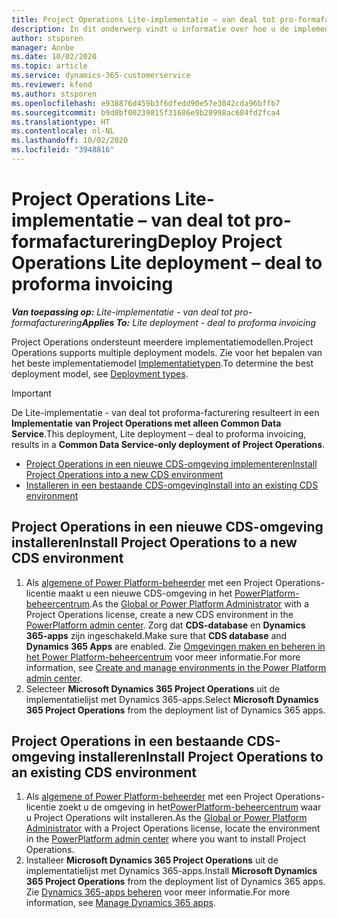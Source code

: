 ```yaml
---
title: Project Operations Lite-implementatie – van deal tot pro-formafacturering
description: In dit onderwerp vindt u informatie over hoe u de implementatie met Project Operations Lite installeert, van deal tot pro-formafacturering.
author: stsporen
manager: Annbe
ms.date: 10/02/2020
ms.topic: article
ms.service: dynamics-365-customerservice
ms.reviewer: kfend
ms.author: stsporen
ms.openlocfilehash: e938876d459b3f6dfedd90e57e3042cda96bffb7
ms.sourcegitcommit: b9d8bf00239815f31686e9b28998ac684fd2fca4
ms.translationtype: HT
ms.contentlocale: nl-NL
ms.lasthandoff: 10/02/2020
ms.locfileid: "3948816"
---
```

# <a name="deploy-project-operations-lite-deployment--deal-to-proforma-invoicing"></a><span data-ttu-id="a4ed2-103">Project Operations Lite-implementatie – van deal tot pro-formafacturering</span><span class="sxs-lookup"><span data-stu-id="a4ed2-103">Deploy Project Operations Lite deployment – deal to proforma invoicing</span></span>

<span data-ttu-id="a4ed2-104">_**Van toepassing op:** Lite-implementatie - van deal tot pro-formafacturering_</span><span class="sxs-lookup"><span data-stu-id="a4ed2-104">_**Applies To:** Lite deployment - deal to proforma invoicing_</span></span>

<span data-ttu-id="a4ed2-105">Project Operations ondersteunt meerdere implementatiemodellen.</span><span class="sxs-lookup"><span data-stu-id="a4ed2-105">Project Operations supports multiple deployment models.</span></span> <span data-ttu-id="a4ed2-106">Zie voor het bepalen van het beste implementatiemodel [Implementatietypen](determine-deployment-type.md).</span><span class="sxs-lookup"><span data-stu-id="a4ed2-106">To determine the best deployment model, see [Deployment types](determine-deployment-type.md).</span></span>


> [!IMPORTANT]
> <span data-ttu-id="a4ed2-107">De Lite-implementatie - van deal tot proforma-facturering resulteert in een **Implementatie van Project Operations met alleen Common Data Service**.</span><span class="sxs-lookup"><span data-stu-id="a4ed2-107">This deployment, Lite deployment – deal to proforma invoicing, results in a **Common Data Service-only deployment of Project Operations**.</span></span>

- [<span data-ttu-id="a4ed2-108">Project Operations in een nieuwe CDS-omgeving implementeren</span><span class="sxs-lookup"><span data-stu-id="a4ed2-108">Install Project Operations into a new CDS environment</span></span>](#new)
- [<span data-ttu-id="a4ed2-109">Installeren in een bestaande CDS-omgeving</span><span class="sxs-lookup"><span data-stu-id="a4ed2-109">Install into an existing CDS environment</span></span>](#existing)



## <a name="install-project-operations-to-a-new-cds-environment"></a><a name="new"></a><span data-ttu-id="a4ed2-110">Project Operations in een nieuwe CDS-omgeving installeren</span><span class="sxs-lookup"><span data-stu-id="a4ed2-110">Install Project Operations to a new CDS environment</span></span>

1. <span data-ttu-id="a4ed2-111">Als [algemene of Power Platform-beheerder](https://docs.microsoft.com/power-platform/admin/global-service-administrators-can-administer-without-license) met een Project Operations-licentie maakt u een nieuwe CDS-omgeving in het [PowerPlatform-beheercentrum](https://admin.powerplatform.com).</span><span class="sxs-lookup"><span data-stu-id="a4ed2-111">As the [Global or Power Platform Administrator](https://docs.microsoft.com/power-platform/admin/global-service-administrators-can-administer-without-license) with a Project Operations license, create a new CDS environment in the [PowerPlatform admin center](https://admin.powerplatform.com).</span></span> <span data-ttu-id="a4ed2-112">Zorg dat **CDS-database** en **Dynamics 365-apps** zijn ingeschakeld.</span><span class="sxs-lookup"><span data-stu-id="a4ed2-112">Make sure that **CDS database** and **Dynamics 365 Apps** are enabled.</span></span> <span data-ttu-id="a4ed2-113">Zie [Omgevingen maken en beheren in het Power Platform-beheercentrum](https://docs.microsoft.com/power-platform/admin/create-environment#create-an-environment-in-the-power-platform-admin-center) voor meer informatie.</span><span class="sxs-lookup"><span data-stu-id="a4ed2-113">For more information, see [Create and manage environments in the Power Platform admin center](https://docs.microsoft.com/power-platform/admin/create-environment#create-an-environment-in-the-power-platform-admin-center).</span></span>
2. <span data-ttu-id="a4ed2-114">Selecteer **Microsoft Dynamics 365 Project Operations** uit de implementatielijst met Dynamics 365-apps.</span><span class="sxs-lookup"><span data-stu-id="a4ed2-114">Select **Microsoft Dynamics 365 Project Operations** from the deployment list of Dynamics 365 apps.</span></span>


## <a name="install-project-operations-to-an-existing-cds-environment"></a><a name="existing"></a><span data-ttu-id="a4ed2-115">Project Operations in een bestaande CDS-omgeving installeren</span><span class="sxs-lookup"><span data-stu-id="a4ed2-115">Install Project Operations to an existing CDS environment</span></span>

1. <span data-ttu-id="a4ed2-116">Als [algemene of Power Platform-beheerder](https://docs.microsoft.com/power-platform/admin/global-service-administrators-can-administer-without-license) met een Project Operations-licentie zoekt u de omgeving in het[PowerPlatform-beheercentrum](https://admin.powerplatform.com) waar u Project Operations wilt installeren.</span><span class="sxs-lookup"><span data-stu-id="a4ed2-116">As the [Global or Power Platform Administrator](https://docs.microsoft.com/power-platform/admin/global-service-administrators-can-administer-without-license) with a Project Operations license, locate the environment in the [PowerPlatform admin center](https://admin.powerplatform.com) where you want to install Project Operations.</span></span>
2. <span data-ttu-id="a4ed2-117">Installeer **Microsoft Dynamics 365 Project Operations** uit de implementatielijst met Dynamics 365-apps.</span><span class="sxs-lookup"><span data-stu-id="a4ed2-117">Install **Microsoft Dynamics 365 Project Operations** from the deployment list of Dynamics 365 apps.</span></span> <span data-ttu-id="a4ed2-118">Zie [Dynamics 365-apps beheren](https://docs.microsoft.com/power-platform/admin/manage-apps) voor meer informatie.</span><span class="sxs-lookup"><span data-stu-id="a4ed2-118">For more information, see [Manage Dynamics 365 apps](https://docs.microsoft.com/power-platform/admin/manage-apps).</span></span>


